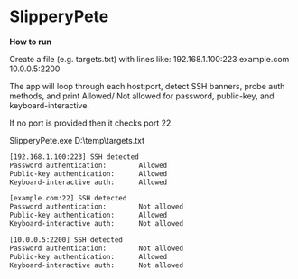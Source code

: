 # SlipperyPete

**How to run**

Create a file (e.g. targets.txt) with lines like:
192.168.1.100:223
example.com
10.0.0.5:2200

The app will loop through each host:port, detect SSH banners, probe auth methods, and print Allowed/ Not allowed for password, public-key, and keyboard-interactive. 

If no port is provided then it checks port 22.

SlipperyPete.exe D:\temp\targets.txt


```bash
[192.168.1.100:223] SSH detected
Password authentication:        Allowed
Public-key authentication:      Allowed
Keyboard-interactive auth:      Allowed

[example.com:22] SSH detected
Password authentication:        Not allowed
Public-key authentication:      Allowed
Keyboard-interactive auth:      Not allowed

[10.0.0.5:2200] SSH detected
Password authentication:        Not allowed
Public-key authentication:      Allowed
Keyboard-interactive auth:      Not allowed
```

